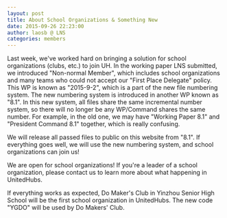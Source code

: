 ```yaml
---
layout: post
title: About School Organizations & Something New
date: 2015-09-26 22:23:00
author: laosb @ LNS
categories: members
---
```


Last week, we've worked hard on bringing a solution for school organizations (clubs, etc.) to join UH. In the working paper LNS submitted, we introduced "Non-normal Member", which includes school organizations and many teams who could not accept our "First Place Delegate" policy. This WP is known as "2015-9-2", which is a part of the new file numbering system. The new numbering system is introduced in another WP known as "8.1". In this new system, all files share the same incremental number system, so there will no longer be any WP/Command shares the same number. For example, in the old one, we may have "Working Paper 8.1" and "President Command 8.1" together, which is really confusing.

We will release all passed files to public on this website from "8.1". If everything goes well, we will use the new numbering system, and school organizations can join us!

We are open for school organizations! If you're a leader of a school organization, please contact us to learn more about what happening in UnitedHubs. 

If everything works as expected, Do Maker's Club in Yinzhou Senior High School will be the first school organization in UnitedHubs. The new code "YGDO" will be used by Do Makers' Club.
